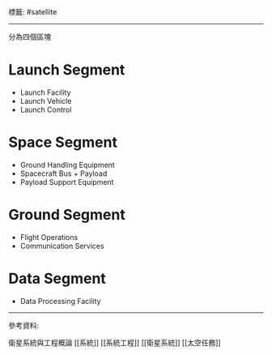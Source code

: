 標籤: #satellite 

---

分為四個區塊

# Launch Segment

- Launch Facility
- Launch Vehicle
- Launch Control

# Space Segment

- Ground Handling Equipment
- Spacecraft Bus + Payload
- Payload Support Equipment

# Ground Segment

- Flight Operations
- Communication Services

# Data Segment

- Data Processing Facility

---

參考資料:

衛星系統與工程概論
[[系統]]
[[系統工程]]
[[衛星系統]]
[[太空任務]]